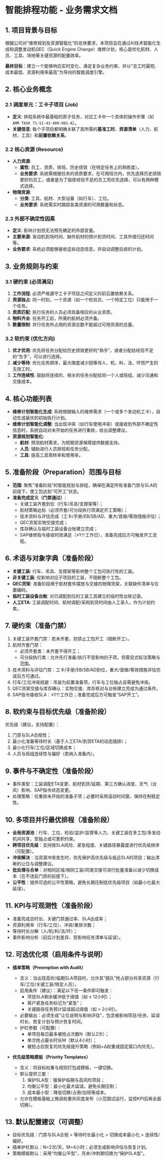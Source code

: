 # 智能排程功能 - 业务需求文档

## 1. 项目背景与目标

根据公司对“维修规划及资源智能化”的总体要求，本项目旨在通过AI技术智能化生成和调整发动机QEC（Quick Engine Change）维修计划，核心是优化航材、人员、工具、场地等关键资源的配置效率。

**最终目标**：建立一个能够响应实时变化、满足复杂业务约束、并以“总工时最短、成本最低、资源利用率最高”为导向的智能调度引擎。

## 2. 核心业务概念

### 2.1 调度单元：工卡子项目 (Job)

- **定义**: 排程系统中最基础的原子任务，对应工卡中一个具体的操作步骤（如 `AMM TASK 71-51-43-400-001-A`）。
- **关键信息**: 每个子项目都明确关联了其所需的**基准工时**、**资源清单**（人力、航材、工具）和**前置依赖关系**。

### 2.2 核心资源 (Resource)

- **人力资源**: 
  - **属性**: 员工、资质、排班、历史绩效（在特定任务上的熟练度）。
  - **业务要求**: 系统需根据任务的资质要求，在可用班次内，优先选择历史绩效更好的员工，或者是为了锻炼经验不足的员工而优先选择，可以有两种模式选择。
- **物理资源**:
  - **分类**: 工具、航材、大型设备（如行车）、工位。
  - **业务要求**: 系统需实时跟踪各类资源的可用数量和状态。

### 2.3 外部不确定性因素

- **定义**: 影响计划但无法预先确定的外部变量。
- **主要来源**: 发动机到场时间、缺件航材的预计到货时间、工具外借归还时间等。
- **业务要求**: 系统必须能够接收这些动态信息，并自动调整后续的计划。

## 3. 业务规则与约束

### 3.1 硬约束 (必须满足)
1.  **工作流程**: 必须严格遵守工卡子项目之间定义的前后置依赖关系。
2.  **资源独占**: 同一时刻，一个资源（如一个检验员、一个特定工位）只能用于一个任务。
3.  **资质匹配**: 执行任务的人员必须具备相应的从业资质。
4.  **物料齐全**: 任务开工前，所需的航材必须齐备。
5.  **数量限制**: 并行任务所占用的资源总数不能超过可用资源的总量。

### 3.2 软约束 (优化方向)
1.  **优才优用**: 优先将任务分配给历史绩效更好的“熟手”，或者分配给经验不足的“生手”，可以进行选择。
2.  **减少等待**: 优化任务顺序，最大限度减少因等待人、机、料、法、环而产生的无效工时。
3.  **工作连续性**: 鼓励将连续的、相关的任务分配给同一个人或班组，减少沟通和交接成本。

## 4. 核心功能列表

- **维修计划智能化生成**: 系统根据输入的维修需求（一个或多个发动机工卡），自动生成最优的初始执行计划。
- **维修计划智能化调整**: 当出现冲突（如行车使用冲突）或接收到外部不确定性信息时，系统自动对未开始的任务进行重排，给出调整建议。
- **资源规划智能化**: 
  - **航材**: 预测航材需求，为短期资源保障提供数据支持。
  - **人员**: 辅助进行人员排班和任务分配。
  - **工具**: 提高工具周转率和使用率。

## 5. 准备阶段（Preparation）范围与目标

- **范围**: 聚焦“准备阶段”的智能规划与排程，确保在满足所有准备门禁与SLA的前提下，使工包达到“可开工”状态。
- **准备完成定义（门禁通过）**:
  - 关键工装齐套到位（行车/吊具/支撑架等）；
  - 航材策略达标（必须齐套/可分段执行项满足开工策略）；
  - 技术资料与评估完成（工卡/手册/EB/SB/AD、重大/首做/等效措施评估）；
  - QEC货架实物交接完成；
  - 库存确认与临时工装设备台账建立完成；
  - SAP维修指令接收时效满足（≤1个工作日），准备完成后方可触发开工流程。

## 6. 术语与对象字典（准备阶段）

- **关键工装**: 行车、吊具、支撑架等影响整个工包可执行性的工装。
- **非关键工装**: 仅影响对应子项目的工装，不阻断整个工包。
- **QEC货架**: 准备阶段用于航材套件摆放与交接的物理货架，关联缺件清单与位置编码。
- **临时工装设备台账**: 对已调配到位的工装工具建立的临时性台账记录。
- **人工ETA**: 工装调配时间、航材调配/采购到货时间由人工录入，作为计划约束。

## 7. 硬约束（准备门禁）

1. 关键工装齐套门禁：若未齐套，则禁止工包开工（阻断开工）。
2. 航材齐套门禁：
   - 必须齐套类：未齐套不得开工；
   - 可分段执行类：允许先行准备/执行不受影响的子项，但需显式标注策略与范围。
3. 技术资料与评估门禁：工卡/手册/EB/SB/AD到位，重大/首做/等效措施评估完成后方可通过。
4. 行车/工位冲突规避：吊装为前置准备项，行车与工位独占且需避免冲突。
5. QEC货架交接与库存确认：实物交接、库存核对与台账建立完成为通过条件。
6. SAP指令接收SLA：≤1个工作日；准备完成后方可触发“SAP开工”。

## 8. 软约束与目标优先级（准备阶段）

优先级（建议，支持配置）：
1) 门禁与SLA合规性；
2) 最小化准备等待时长（基于人工ETA/到货ETA的动态插排）；
3) 最小化行车/工位/区域切换成本；
4) 人员与班组连续性与偏好（若纳入准备内）。

## 9. 事件与不确定性（准备阶段）

- 事件类型：工装调配ETA变更、航材到货/延期、第三方确认进度、天气（台风）影响、SAP指令状态变更。
- 处理策略：仅重排未开始的准备子项；必要时采用滚动时间窗，保持在制稳定性。

## 10. 多项目并行最优排程（准备阶段）

- **全局资源池**：行车、工位、检验/监护/监管等人力、关键工装在多工包/多发动机间共享，受独占或可累积约束。
- **跨项目优先级**：支持按SLA风险、紧急程度、关键路径暴露度进行优先级排序（可配置）。
- **冲突解决**：当资源冲突发生时，优先保护高优先级与临近SLA的项目；输出清晰的让位与调整建议。
- **批处理与合单**：对相同区域/相同工装/同类交接可进行批量准备以减少切换成本（在不违反门禁的前提下）。
- **公平性**：提供可选的公平性策略，避免长期压制低优先级项目（如最小化最大延误）。

## 11. KPI与可观测性（准备阶段）

- 准备完成总时长、关键门禁通过率、SLA达成率；
- 资源利用率（行车/工位）、冲突/重排次数；
- 等待时长分解（人/机/料/法/环）；
- 事件影响分析（前后计划差异、受影响任务清单与延误）。

## 12. 可选优化项（启用条件与说明）

- **插单策略（Preemption with Audit）**
  - 含义：当出现高优/临期SLA项目时，允许其“插队”抢占部分共享资源（行车/工位/关键工装/特定人员）。
  - 启用条件（建议）：满足以下任一条件即可触发：
    - 项目SLA剩余缓冲低于阈值（如 ≤ 12小时）；
    - 客户紧急任务标记为“紧急”；
    - 关键路径任务预计延误超过阈值（如 > 2小时）。
  - 必要输出：必须生成“让位说明与影响评估”，包含被影响项目/任务、延误时长、恢复计划与预计恢复时间。
  - 护栏参数（可配置）：
    - 单项目每日最多被抢占次数N（默认2次）；
    - 单次抢占最长时长M（默认4小时）；
    - 被抢占后恢复的优先级提升策略（例如+Δ权重或固定窗口内优先）。

- **优先级策略模板（Priority Templates）**
  - 含义：将目标权重与规则打包成模板，一键切换。
  - 默认提供三套：
    1) 保护SLA型：强保护临期与高风险项目；
    2) 均衡公平型：最小化最大延误，避免长期压制；
    3) 成本最小型：降低切换/占用/加班等成本。
  - 允许在模板基础上微调权重并灰度发布（小范围试运行，监控KPI后再全面切换）。

## 13. 默认配置建议（可调整）

- 目标优先级：门禁与SLA合规 > 等待时长最小化 > 切换成本最小化 > 连续性/偏好。
- 插单护栏默认：N=2次/天，M=4小时；必须生成影响评估与恢复计划。
- 策略模板默认：采用“均衡公平型”，月末/冲刺期切换为“保护SLA型”。
